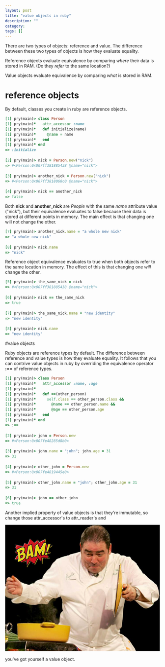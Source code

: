 ```yaml
---
layout: post
title: "value objects in ruby"
description: ""
category: 
tags: []
---
```


There are two types of objects: reference and value. The difference between
these two types of objects is how they evaluate equality.


Reference objects evaluate equivalence by comparing _where_ their data is stored
in RAM. (Do they _refer_ to the same location?)

Value objects evaluate equivalence by comparing _what_ is stored in RAM.

# reference objects

By default, classes you create in ruby are reference objects.

```ruby
[1] pry(main)> class Person
[1] pry(main)*   attr_accessor :name
[1] pry(main)*   def initialize(name)
[1] pry(main)*     @name = name
[1] pry(main)*   end
[1] pry(main)* end
=> :initialize

[2] pry(main)> nick = Person.new("nick")
=> #<Person:0x007ff381885438 @name="nick">

[3] pry(main)> another_nick = Person.new("nick")
=> #<Person:0x007ff3818060c0 @name="nick">

[4] pry(main)> nick == another_nick
=> false
```

Both __nick__ and __another_nick__ are _People_ with the same _name_ attribute
value ("nick"), but their equivalence evaluates to false because their data is stored at
different points in memory. The main effect is that changing one will not change
the other.

```ruby
[7] pry(main)> another_nick.name = "a whole new nick"
=> "a whole new nick"

[8] pry(main)> nick.name
=> "nick"
```

Reference object equivalence evaluates to true when both objects refer to the
same location in memory. The effect of this is that changing one _will_ change the
other.

```ruby
[5] pry(main)> the_same_nick = nick
=> #<Person:0x007ff381885438 @name="nick">

[6] pry(main)> nick == the_same_nick
=> true

[7] pry(main)> the_same_nick.name = "new identity"
=> "new identity"

[8] pry(main)> nick.name
=> "new identity"
```

#value objects

Ruby objects are reference types by default.
The difference between reference and value types is how they evaluate equality.
It follows that you can contrive value objects in ruby by overriding the
equivalence operator __:==__ of reference types.

```ruby
[1] pry(main)> class Person
[1] pry(main)*   attr_accessor :name, :age
[1] pry(main)*
[1] pry(main)*   def ==(other_person)
[1] pry(main)*     self.class == other_person.class &&
[1] pry(main)*       @name == other_person.name &&
[1] pry(main)*       @age == other_person.age
[1] pry(main)*   end
[1] pry(main)* end
=> :==

[2] pry(main)> john = Person.new
=> #<Person:0x007fe48285d8b0>

[3] pry(main)> john.name = "john"; john.age = 31
=> 31

[4] pry(main)> other_john = Person.new
=> #<Person:0x007fe4819445e0>

[5] pry(main)> other_john.name = "john"; other_john.age = 31
=> 31

[6] pry(main)> john == other_john
=> true
```

Another implied property of value objects is that they're immutable, so change
those attr\_accessor's to attr\_reader's and

![emeril](/assets/images/emeril.jpg)

you've got yourself a value object.



